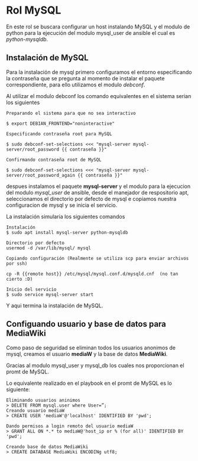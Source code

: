 # Rol MySQL #

En este rol se buscara configurar un host instalando MySQL y el modulo de python para la ejecución del modulo mysql_user de ansible el cual es *python-mysqldb*.

## Instalación de MySQL ##

Para la instalación de mysql primero configuramos el entorno especificando la contraseña que se pregunta al momento de instalar el paquete correspondiente, para ello utilizamos el modulo *debconf*.

Al utilizar el modulo debconf los comando equivalentes en el sistema serian los siguientes
```
Preparando el sistema para que no sea interactivo

$ export DEBIAN_FRONTEND="noninteractive"

Especificando contraseña root para MySQL

$ sudo debconf-set-selections <<< "mysql-server mysql-server/root_password {{ contraseña }}"

Confirmando contraseña root de MySQL

$ sudo debconf-set-selections <<< "mysql-server mysql-server/root_password_again {{ contraseña }}"
```
despues instalamos el paquete **mysql-server** y el modulo para la ejecucion del modulo *mysql_user* de ansible, desde el manejador de respositorio apt, seleccionamos el directorio por defecto de mysql e copiamos nuestra configuracion de mysql y  se inicia el servicio.

La instalación simularia los siguientes comandos

```
Instalación
$ sudo apt install mysql-server python-mysqldb

Directorio por defecto
usermod -d /var/lib/mysql/ mysql

Copiando configuración (Realmente se utiliza scp para enviar archivos por ssh)

cp -R {{remote host}} /etc/mysql/mysql.conf.d/mysqld.cnf  (no tan cierto :D)

Inicio del servicio
$ sudo service mysql-server start
```

Y aqui termina la instalación de MySQL.

## Configuando usuario y base de datos para MediaWiki ##

Como paso de seguridad se eliminan todos los usuarios anonimos de mysql, creamos el usuario **mediaW** y la base de datos **MediaWiki**.

Gracias al modulo mysql_user y mysql_db los cuales nos proporcionan el promt de MySQL.

Lo equivalente realizado en el playbook en el promt de MySQL es lo siguiente:

```
Eliminando usuarios aninimos
> DELETE FROM mysql.user where User=”;
Creando usuario mediaW
> CREATE USER 'mediaW'@'localhost' IDENTIFIED BY 'pwd';

Dando permisos a login remoto del usuario mediaW
> GRANT ALL ON *.* to mediaW@'host_ip or % (for all)' IDENTIFIED BY 'pwd';

Creando base de datos MediaWiki
> CREATE DATABASE MediaWiki ENCODINg utf8;

```
